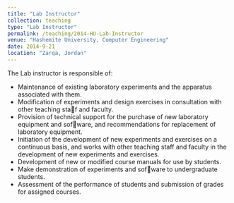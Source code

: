 ```yaml
---
title: "Lab Instructor"
collection: teaching
type: "Lab Instructor"
permalink: /teaching/2014-HU-Lab-Instructor
venue: "Hashemite University, Computer Engineering"
date: 2014-9-21
location: "Zarqa, Jordan"
---
```


The Lab instructor is responsible of:


* Maintenance of existing laboratory experiments and the apparatus associated with them.
* Modification of experiments and design exercises in consultation with other teaching sta􀮸f and faculty.
* Provision of technical support for the purchase of new laboratory equipment and sof􀮿ware, and recommendations for replacement of laboratory equipment.
* Initiation of the development of new experiments and exercises on a continuous basis, and works with other teaching staff and faculty in the development of new experiments and exercises.
* Development of new or modified course manuals for use by students.
* Make demonstration of experiments and sof􀮿ware to undergraduate students.
* Assessment of the performance of students and submission of grades for assigned courses.